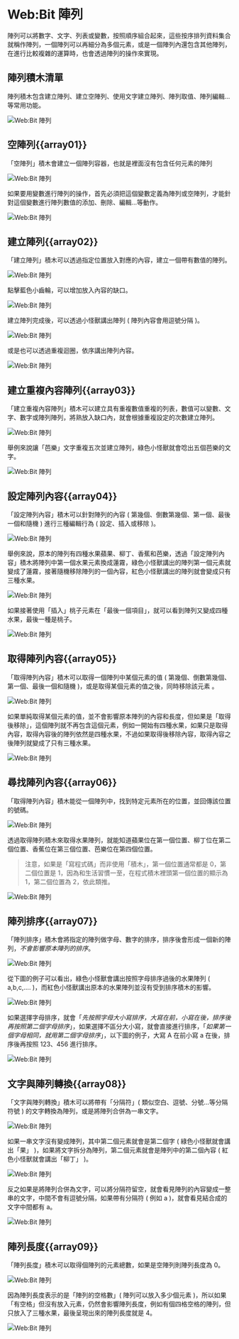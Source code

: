 # Web:Bit 陣列

陣列可以將數字、文字、列表或變數，按照順序組合起來，這些按序排列資料集合就稱作陣列，一個陣列可以再細分為多個元素，或是一個陣列內還包含其他陣列，在進行比較複雜的運算時，也會透過陣列的操作來實現。

## 陣列積木清單

陣列積木包含建立陣列、建立空陣列、使用文字建立陣列、陣列取值、陣列編輯...等常用功能。

![Web:Bit 陣列](../../../../media/zh-tw/education/basic/array-01.jpg)

## 空陣列{{array01}}

「空陣列」積木會建立一個陣列容器，也就是裡面沒有包含任何元素的陣列

![Web:Bit 陣列](../../../../media/zh-tw/education/basic/array-02.jpg)

如果要用變數進行陣列的操作，首先必須把這個變數定義為陣列或空陣列，才能針對這個變數進行陣列數值的添加、刪除、編輯...等動作。

![Web:Bit 陣列](../../../../media/zh-tw/education/basic/array-03.jpg)

## 建立陣列{{array02}}

「建立陣列」積木可以透過指定位置放入對應的內容，建立一個帶有數值的陣列。

![Web:Bit 陣列](../../../../media/zh-tw/education/basic/array-04.jpg)

點擊藍色小齒輪，可以增加放入內容的缺口。

![Web:Bit 陣列](../../../../media/zh-tw/education/basic/array-05.gif)

建立陣列完成後，可以透過小怪獸講出陣列 ( 陣列內容會用逗號分隔 )。

![Web:Bit 陣列](../../../../media/zh-tw/education/basic/array-06.jpg)

或是也可以透過重複迴圈，依序講出陣列內容。

![Web:Bit 陣列](../../../../media/zh-tw/education/basic/array-07.gif)


## 建立重複內容陣列{{array03}}

「建立重複內容陣列」積木可以建立具有重複數值重複的列表，數值可以變數、文字、數字或陣列陣列，將熟放入缺口內，就會根據重複設定的次數建立陣列。

![Web:Bit 陣列](../../../../media/zh-tw/education/basic/array-08.jpg)

舉例來說讓「芭樂」文字重複五次並建立陣列，綠色小怪獸就會唸出五個芭樂的文字。

![Web:Bit 陣列](../../../../media/zh-tw/education/basic/array-09.jpg)

## 設定陣列內容{{array04}}

「設定陣列內容」積木可以針對陣列的內容 ( 第幾個、倒數第幾個、第一個、最後一個和隨機 ) 進行三種編輯行為 ( 設定、插入或移除 )。

![Web:Bit 陣列](../../../../media/zh-tw/education/basic/array-10.jpg)

舉例來說，原本的陣列有四種水果蘋果、柳丁、香蕉和芭樂，透過「設定陣列內容」積木將陣列中第一個水果元素換成蓮霧，綠色小怪獸講出的陣列第一個元素就變成了蓮霧，接著隨機移除陣列的一個內容，紅色小怪獸講出的陣列就會變成只有三種水果。

![Web:Bit 陣列](../../../../media/zh-tw/education/basic/array-11.jpg)

如果接著使用「插入」桃子元素在「最後一個項目」，就可以看到陣列又變成四種水果，最後一種是桃子。

![Web:Bit 陣列](../../../../media/zh-tw/education/basic/array-12.jpg)

## 取得陣列內容{{array05}}

「取得陣列內容」積木可以取得一個陣列中某個元素的值 ( 第幾個、倒數第幾個、第一個、最後一個和隨機 )，或是取得某個元素的值之後，同時移除該元素 。

![Web:Bit 陣列](../../../../media/zh-tw/education/basic/array-13.jpg)

如果單純取得某個元素的值，並不會影響原本陣列的內容和長度，但如果是「取得後移除」，這個陣列就不再包含這個元素，例如一開始有四種水果，如果只是取得內容，取得內容後的陣列依然是四種水果，不過如果取得後移除內容，取得內容之後陣列就變成了只有三種水果。

![Web:Bit 陣列](../../../../media/zh-tw/education/basic/array-14.jpg)

## 尋找陣列內容{{array06}}

「取得陣列內容」積木能從一個陣列中，找到特定元素所在的位置，並回傳該位置的號碼。

![Web:Bit 陣列](../../../../media/zh-tw/education/basic/array-15.jpg)

透過取得陣列積木來取得水果陣列，就能知道蘋果位在第一個位置、柳丁位在第二個位置、香蕉位在第三個位置、芭樂位在第四個位置。

> 注意，如果是「寫程式碼」而非使用「積木」，第一個位置通常都是 0，第二個位置是 1，因為和生活習慣一至，在程式積木裡頭第一個位置的顯示為 1，第二個位置為 2，依此類推。

![Web:Bit 陣列](../../../../media/zh-tw/education/basic/array-16.jpg)

## 陣列排序{{array07}}

「陣列排序」積木會將指定的陣列做字母、數字的排序，排序後會形成一個新的陣列，*不會影響原本陣列的排序*。

![Web:Bit 陣列](../../../../media/zh-tw/education/basic/array-17.jpg)

從下圖的例子可以看出，綠色小怪獸會講出按照字母排序過後的水果陣列 ( a,b,c,.... )，而紅色小怪獸講出原本的水果陣列並沒有受到排序積木的影響。

![Web:Bit 陣列](../../../../media/zh-tw/education/basic/array-18.jpg)

如果選擇字母排序，就會「*先按照字母大小寫排序，大寫在前，小寫在後，排序後再按照第二個字母排序*」，如果選擇不區分大小寫，就會直接進行排序，「*如果第一個字母相同，就用第二個字母排序*」，以下圖的例子，大寫 A 在前小寫 a 在後，排序後再按照 123、456 進行排序。

![Web:Bit 陣列](../../../../media/zh-tw/education/basic/array-19.jpg)

## 文字與陣列轉換{{array08}}

「文字與陣列轉換」積木可以將帶有「分隔符」( 類似空白、逗號、分號...等分隔符號 ) 的文字轉換為陣列，或是將陣列合併為一串文字。

![Web:Bit 陣列](../../../../media/zh-tw/education/basic/array-20.jpg)

如果一串文字沒有變成陣列，其中第二個元素就會是第二個字 ( 綠色小怪獸就會講出「果」 )，如果將文字拆分為陣列，第二個元素就會是陣列中的第二個內容 ( 紅色小怪獸就會講出「柳丁」 )。

![Web:Bit 陣列](../../../../media/zh-tw/education/basic/array-21.jpg)

反之如果是將陣列合併為文字，可以將分隔符留空，就會看見陣列的內容變成一整串的文字，中間不會有逗號分隔，如果帶有分隔符 ( 例如 a )，就會看見結合成的文字中間都有 a。

![Web:Bit 陣列](../../../../media/zh-tw/education/basic/array-22.jpg)

## 陣列長度{{array09}}

「陣列長度」積木可以取得個陣列的元素總數，如果是空陣列則陣列長度為 0。

![Web:Bit 陣列](../../../../media/zh-tw/education/basic/array-23.jpg)

因為陣列長度表示的是「陣列的空格數」( 陣列可以放入多少個元素 )，所以如果「有空格」但沒有放入元素，仍然會影響陣列長度，例如有個四格空格的陣列，但只放入了三種水果，最後呈現出來的陣列長度就是 4。

![Web:Bit 陣列](../../../../media/zh-tw/education/basic/array-24.jpg)






